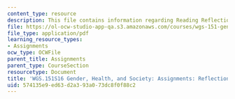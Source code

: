 ```yaml
---
content_type: resource
description: This file contains information regarding Reading Reflections 1.
file: https://ol-ocw-studio-app-qa.s3.amazonaws.com/courses/wgs-151-gender-health-and-society-spring-2016/574135e9ed63d2a393a073dc8f0f88c2_MITWGS_151S16_Reflection1.pdf
file_type: application/pdf
learning_resource_types:
- Assignments
ocw_type: OCWFile
parent_title: Assignments
parent_type: CourseSection
resourcetype: Document
title: 'WGS.151S16 Gender, Health, and Society: Assignments: Reflection 1'
uid: 574135e9-ed63-d2a3-93a0-73dc8f0f88c2
---
```

